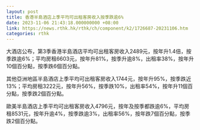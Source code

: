 ```yaml
---
layout: post
title: 香港半島酒店上季平均可出租客房收入按季跌逾6%
date: 2023-11-06 21:43:18.000000000 +08:00
link: https://news.rthk.hk/rthk/ch/component/k2/1726687-20231106.htm
categories: rthk
---
```


大酒店公布，第3季香港半島酒店平均可出租客房收入2489元，按年升1.4倍，按季跌逾6%；平均房租6603元，按年升81%，按季升逾8%，出租率38%，按年升10個百分點，按季跌6個百分點。

其他亞洲地區半島酒店上季平均可出租客房收入1744元，按年升95%，按季跌近13%；平均房租3222元，按年升56%，按季跌10%，出租率54%，按年升11個百分點，按季跌2個百分點。

歐美半島酒店上季平均可出租客房收入4796元，按年及按季都跌逾6%，平均房租8531元，按年升逾4%，按季跌逾3%，出租率56%，按年跌7個百分點，按季跌2個百分點。
